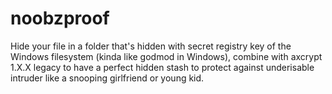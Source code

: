 # noobzproof
Hide your file in a folder that's hidden with secret registry key of the Windows filesystem (kinda like godmod in Windows), combine with axcrypt 1.X.X legacy to have a perfect hidden stash to protect against underisable intruder like a snooping girlfriend or young kid.
